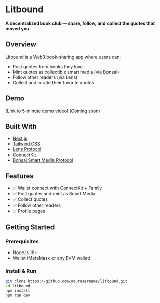 # Litbound

**A decentralized book club — share, follow, and collect the quotes that moved you.**

## Overview
Litbound is a Web3 book-sharing app where users can:
- Post quotes from books they love
- Mint quotes as collectible smart media (via Bonsai)
- Follow other readers (via Lens)
- Collect and curate their favorite quotes

## Demo
[Link to 5-minute demo video] (Coming soon)

## Built With
- [Next.js](https://nextjs.org/)
- [Tailwind CSS](https://tailwindcss.com/)
- [Lens Protocol](https://lens.xyz/)
- [ConnectKit](https://family.co/connectkit)
- [Bonsai Smart Media Protocol](https://bonsai.xyz/)

## Features
- ✅ Wallet connect with ConnectKit + Family
- ✅ Post quotes and mint as Smart Media
- ✅ Collect quotes
- ✅ Follow other readers
- ✅ Profile pages

## Getting Started

### Prerequisites
- Node.js 18+
- Wallet (MetaMask or any EVM wallet)

### Install & Run

```bash
git clone https://github.com/yourusername/litbound.git
cd litbound
npm install
npm run dev
